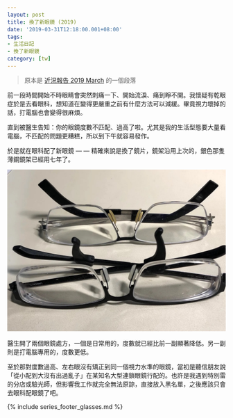 ```yaml
---
layout: post
title: 換了新眼鏡 (2019)
date: '2019-03-31T12:18:00.001+08:00'
tags:
- 生活日記
- 換了新眼鏡
category: [tw]
---
```


> 原本是 [近況報告 2019 March](https://medium.com/@ascendbruce/diary-2019-march-db9efea6538b) 的一個段落

前一段時間開始不時眼睛會突然刺痛一下、開始流淚、痛到睜不開。我懷疑有乾眼症於是去看眼科，想知道在變得更嚴重之前有什麼方法可以減緩。畢竟視力壞掉的話，打電腦也會變得很麻煩。

直到被醫生告知：你的眼鏡度數不匹配、過高了啦。尤其是我的生活型態要大量看電腦，不匹配的問題更糟糕，所以到下午就容易發作。

於是就在眼科配了新眼鏡 — — 精確來說是換了鏡片，鏡架沿用上次的，銀色那隻薄鋼鏡架已經用七年了。

![眼鏡圖片](/images/posts/2019-03-31-new-glasses-2019.jpeg)

醫生開了兩個眼鏡處方，一個是日常用的，度數就已經比前一副顯著降低。另一副則是打電腦專用的，度數更低。

至於那對度數過高、左右眼沒有矯正到同一個視力水準的眼鏡，當初是聽信朋友說「從小配到大沒有出過亂子」在某知名大型連鎖眼鏡行配的。也許是我遇到特別雷的分店或驗光師，但影響我工作就完全無法原諒，直接放入黑名單，之後應該只會去眼科配眼鏡了吧。

{% include series_footer_glasses.md %}
